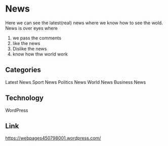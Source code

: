 # News
Here we can see the latest(real) news where we know how to see the wold.
News is over eyes where 
1. we pass the comments
2. like the news
3. Dislike the news
4. know how thw world work

## Categories
Latest News
Sport News
Politics News
World News
Business News

## Technology
WordPress

## Link
https://webpages450798001.wordpress.com/
